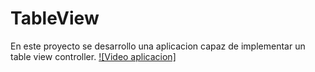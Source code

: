 # TableView
En este proyecto se desarrollo una aplicacion capaz de implementar un table view controller.
[![Video aplicacion]](./TableView.gif)
